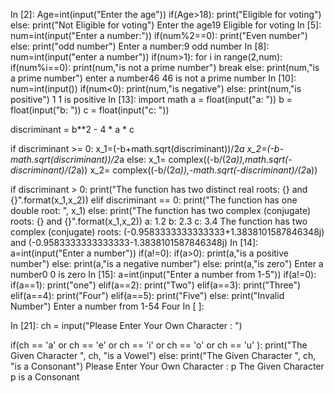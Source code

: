 In [2]:
Age=int(input("Enter the age"))
if(Age>18):
  print("Eligible for voting")
else:
  print("Not Eligible for voting")
Enter the age19
Eligible for voting
In [5]:
num=int(input("Enter a number:"))
if(num%2==0):
  print("Even number")
else:
  print("odd number")
Enter a number:9
odd number
In [8]:
num=int(input("enter a number"))
if(num>1):
  for i in range(2,num):
    if(num%i==0):
      print(num,"is not a prime number")
      break
    else:
      print(num,"is a prime number")
enter a number46
46 is not a prime number
In [10]:
num=int(input())
if(num<0):
  print(num,"is negative")
else:
  print(num,"is positive")
1
1 is positive
In [13]:
import math
a = float(input("a: "))
b = float(input("b: "))
c = float(input("c: "))

discriminant = b**2 - 4 * a * c

if discriminant >= 0:
    x_1=(-b+math.sqrt(discriminant))/2*a
    x_2=(-b-math.sqrt(discriminant))/2*a
else:
    x_1= complex((-b/(2*a)),math.sqrt(-discriminant)/(2*a))
    x_2= complex((-b/(2*a)),-math.sqrt(-discriminant)/(2*a))

if discriminant > 0:
    print("The function has two distinct real roots: {} and {}".format(x_1,x_2))
elif discriminant == 0:
    print("The function has one double root: ", x_1)
else:
    print("The function has two complex (conjugate) roots: {}  and {}".format(x_1,x_2))
a: 1.2
b: 2.3
c: 3.4
The function has two complex (conjugate) roots: (-0.9583333333333333+1.3838101587846348j)  and (-0.9583333333333333-1.3838101587846348j)
In [14]:
a=int(input("Enter a number"))
if(a!=0):
  if(a>0):
    print(a,"is a positive number")
  else:
    print(a,"is a negative number")
else:
  print(a,"is zero")
Enter a number0
0 is zero
In [15]:
a=int(input("Enter a number from 1-5"))
if(a!=0):
  if(a==1):
    print("one")
  elif(a==2):
    print("Two")
  elif(a==3):
    print("Three")
  elif(a==4):
    print("Four")
  elif(a==5):
    print("Five")
else:
  print("Invalid Number")
Enter a number from 1-54
Four
In [ ]:

In [21]:
ch = input("Please Enter Your Own Character : ")

if(ch == 'a' or ch == 'e' or ch == 'i' or ch == 'o' or ch == 'u' ):
    print("The Given Character ", ch, "is a Vowel")
else:
    print("The Given Character ", ch, "is a Consonant")
Please Enter Your Own Character : p
The Given Character  p is a Consonant

